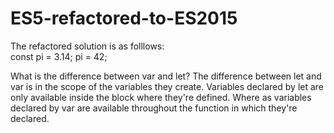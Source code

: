 # ES5-refactored-to-ES2015
The refactored solution is as folllows:  
const pi = 3.14;
pi = 42;

What is the difference between var and let?
The difference between let and var is in the scope of the variables they create. 
Variables declared by let are only available inside the block where they're defined.
Where as variables declared by var are available throughout the function in which they're declared.

